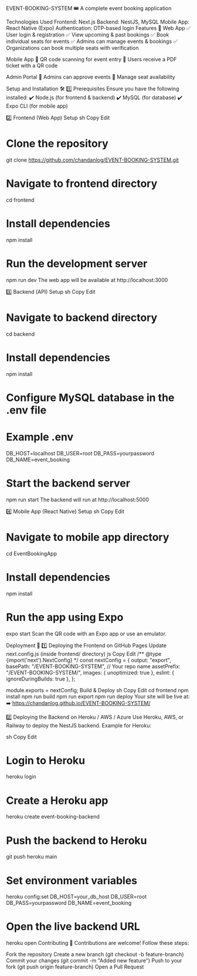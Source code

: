 EVENT-BOOKING-SYSTEM 🎟️
A complete event booking application

Technologies Used
Frontend: Next.js
Backend: NestJS, MySQL
Mobile App: React Native (Expo)
Authentication: OTP-based login
Features 🚀
Web App
✅ User login & registration
✅ View upcoming & past bookings
✅ Book individual seats for events
✅ Admins can manage events & bookings
✅ Organizations can book multiple seats with verification

Mobile App
📌 QR code scanning for event entry
📌 Users receive a PDF ticket with a QR code

Admin Portal
🔹 Admins can approve events
🔹 Manage seat availability

Setup and Installation 🛠️
1️⃣ Prerequisites
Ensure you have the following installed:
✔️ Node.js (for frontend & backend)
✔️ MySQL (for database)
✔️ Expo CLI (for mobile app)

2️⃣ Frontend (Web App) Setup
sh
Copy
Edit
# Clone the repository
git clone https://github.com/chandanlog/EVENT-BOOKING-SYSTEM.git

# Navigate to frontend directory
cd frontend

# Install dependencies
npm install

# Run the development server
npm run dev
The web app will be available at http://localhost:3000

3️⃣ Backend (API) Setup
sh
Copy
Edit
# Navigate to backend directory
cd backend

# Install dependencies
npm install

# Configure MySQL database in the .env file
# Example .env
DB_HOST=localhost
DB_USER=root
DB_PASS=yourpassword
DB_NAME=event_booking

# Start the backend server
npm run start
The backend will run at http://localhost:5000

4️⃣ Mobile App (React Native) Setup
sh
Copy
Edit
# Navigate to mobile app directory
cd EventBookingApp

# Install dependencies
npm install

# Run the app using Expo
expo start
Scan the QR code with an Expo app or use an emulator.

Deployment 🚀
1️⃣ Deploying the Frontend on GitHub Pages
Update next.config.js (inside frontend/ directory)
js
Copy
Edit
/** @type {import('next').NextConfig} */
const nextConfig = {
  output: "export",
  basePath: "/EVENT-BOOKING-SYSTEM", // Your repo name
  assetPrefix: "/EVENT-BOOKING-SYSTEM/",
  images: { unoptimized: true },
  eslint: { ignoreDuringBuilds: true },
};

module.exports = nextConfig;
Build & Deploy
sh
Copy
Edit
cd frontend
npm install
npm run build
npm run export
npm run deploy
Your site will be live at:
➡️ https://chandanlog.github.io/EVENT-BOOKING-SYSTEM/

2️⃣ Deploying the Backend on Heroku / AWS / Azure
Use Heroku, AWS, or Railway to deploy the NestJS backend. Example for Heroku:

sh
Copy
Edit
# Login to Heroku
heroku login

# Create a Heroku app
heroku create event-booking-backend

# Push the backend to Heroku
git push heroku main

# Set environment variables
heroku config:set DB_HOST=your_db_host DB_USER=root DB_PASS=yourpassword DB_NAME=event_booking

# Open the live backend URL
heroku open
Contributing 🤝
Contributions are welcome! Follow these steps:

Fork the repository
Create a new branch (git checkout -b feature-branch)
Commit your changes (git commit -m "Added new feature")
Push to your fork (git push origin feature-branch)
Open a Pull Request
